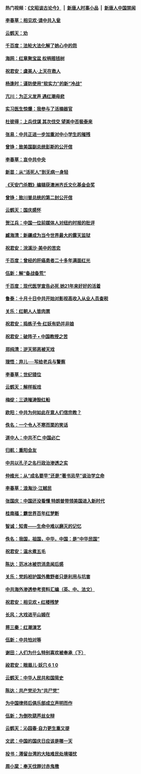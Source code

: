 #### 热门视频：[《文昭谈古论今》](https://github.com/gfw-breaker/wenzhao/blob/master/README.md?t=10151833) &nbsp;|&nbsp; [新唐人时事小品](https://github.com/gfw-breaker/ntdtv-comedy/blob/master/README.md?t=10151833) &nbsp;|&nbsp; [新唐人中国禁闻](https://github.com/gfw-breaker/ntdtv-news/blob/master/README.md?t=10151833)

#### [李春草：相见欢‧请中共入瓮](../pages/nsc993/n10785067.md?t=10151833) 

#### [云鹤天：劝](../pages/nsc993/n10785051.md?t=10151833) 

#### [千百度：法轮大法化解了她心中的怨](../pages/nsc993/n10783905.md?t=10151833) 

#### [海网：红章聚宝盆 权柄摇钱树](../pages/nsc993/n10783866.md?t=10151833) 

#### [祝君安：虞美人‧上天在救人](../pages/nsc993/n10783846.md?t=10151833) 

#### [杨逢时：谨防使用“软实力”的新“冷战”](../pages/nsc993/n10783795.md?t=10151833) 

#### [亢川：为正义发声 遇红潮母悲](../pages/nsc993/n10783768.md?t=10151833) 

#### [实习医生惊爆：我参与了活摘器官](../pages/nsc993/n10782508.md?t=10151833) 

#### [杜彼得：上兵伐谋 其次伐交 望美中否极泰来](../pages/nsc993/n10782571.md?t=10151833) 

#### [张易：中共正进一步加重对中小学生的摧残](../pages/nsc993/n10781866.md?t=10151833) 

#### [曾铮：致美国副总统彭斯的公开信](../pages/nsc993/n10779942.md?t=10151833) 

#### [李春草：哀中共中央](../pages/nsc993/n10778921.md?t=10151833) 

#### [新苗：从“活死人”到无病一身轻](../pages/nsc993/n10778538.md?t=10151833) 

#### [《天安门杀戮》编辑获澳洲齐氏文化基金会奖](../pages/nsc993/n10777219.md?t=10151833) 

#### [曾铮：致川普总统的第二封公开信](../pages/nsc993/n10777329.md?t=10151833) 

#### [云鹤天：国庆感怀](../pages/nsc993/n10775823.md?t=10151833) 

#### [贺江兵：中国一位前媒体人对纽约时报的批评](../pages/nsc993/n10776626.md?t=10151833) 

#### [臧海清：新疆成为当今世界最大的露天监狱](../pages/nsc993/n10775817.md?t=10151833) 

#### [祝君安：浣溪沙‧美中的苦恋](../pages/nsc993/n10775813.md?t=10151833) 

#### [千百度：曾经的肝癌患者二十多年满面红光](../pages/nsc993/n10775728.md?t=10151833) 

#### [伍新：解“备战备荒”](../pages/nsc993/n10773928.md?t=10151833) 

#### [千百度：现代医学宣告必死 她21年来好好的活着](../pages/nsc993/n10773703.md?t=10151833) 

#### [鲁泰：十月十日中共开始对影视高收入从业人员查税](../pages/nsc993/n10773444.md?t=10151833) 

#### [关乐：红朝人人皆肉票](../pages/nsc993/n10773429.md?t=10151833) 

#### [祝君安：捣练子令‧红妖有奶并非娘](../pages/nsc993/n10773412.md?t=10151833) 

#### [祝君安：破阵子 • 中国教授之苦](../pages/nsc993/n10772347.md?t=10151833) 

#### [郑纯清：逆天邪恶被天戏](../pages/nsc993/n10772339.md?t=10151833) 

#### [理悟：弃儿──写给老兵与警察](../pages/nsc993/n10772337.md?t=10151833) 

#### [李春草：世纪错位](../pages/nsc993/n10768198.md?t=10151833) 

#### [云鹤天：解样板戏](../pages/nsc993/n10768193.md?t=10151833) 

#### [梅绽：三退摧涛毁红船](../pages/nsc993/n10768163.md?t=10151833) 

#### [欧阳：中共为何如此在意人们信宗教？](../pages/nsc993/n10768144.md?t=10151833) 

#### [佚名：一个令人不寒而栗的笑话](../pages/nsc993/n10768061.md?t=10151833) 

#### [道中人：中共不亡 中国必亡](../pages/nsc993/n10768017.md?t=10151833) 

#### [归航：重阳会友](../pages/nsc993/n10767544.md?t=10151833) 

#### [中共以孔子之名行政治渗透之实](../pages/nsc993/n10767697.md?t=10151833) 

#### [仲维光：从“成名要早”还是“著书忌早”谈治学立命](../pages/nsc993/n10767650.md?t=10151833) 

#### [李春草：浪淘沙‧江贼民](../pages/nsc993/n10767480.md?t=10151833) 

#### [张国庆：中国还没看懂 特朗普带领美国进入新时代](../pages/nsc993/n10764224.md?t=10151833) 

#### [桂南福：霸世界百年红梦断](../pages/nsc993/n10762380.md?t=10151833) 

#### [智诚：知青——生命中难以磨灭的记忆](../pages/nsc993/n10762372.md?t=10151833) 

#### [佚名：我国，祖国，中华，中国：是“中华民国”](../pages/nsc993/n10762366.md?t=10151833) 

#### [祝君安：温水煮五毛](../pages/nsc993/n10762362.md?t=10151833) 

#### [陈达：范冰冰被罚消息闻后感](../pages/nsc993/n10760142.md?t=10151833) 

#### [关乐：党妈袒护国外撒野者只是利用与坑害](../pages/nsc993/n10760019.md?t=10151833) 

#### [中共海外渗透参考资料汇编（英、中、法文）](../pages/nsc993/n10756055.md?t=10151833) 

#### [祝君安：相见欢  •  红楼残梦](../pages/nsc993/n10757542.md?t=10151833) 

#### [长风：大戏进平山姆在](../pages/nsc993/n10757155.md?t=10151833) 

#### [蒋三秦：红潮演艺](../pages/nsc993/n10756736.md?t=10151833) 

#### [伍新：中共怕对等](../pages/nsc993/n10754812.md?t=10151833) 

#### [谢田：人们为什么特别喜欢被奉承（下）](../pages/nsc993/n10755072.md?t=10151833) 

#### [祋君安：眼眉儿‧妖穴 6 1 0](../pages/nsc993/n10754802.md?t=10151833) 

#### [云鹤天：中华人民共和国简史](../pages/nsc993/n10753546.md?t=10151833) 

#### [陈达：共产党沦为“共尸党”](../pages/nsc993/n10753506.md?t=10151833) 

#### [为中国律师后俱乐部成立声明而作](../pages/nsc993/n10753359.md?t=10151833) 

#### [伍新：为倒吹葫芦丝女辩](../pages/nsc993/n10753300.md?t=10151833) 

#### [云鹤天：沁园春‧自力更生重又提](../pages/nsc993/n10752681.md?t=10151833) 

#### [文武：中国的国庆日应该是哪一天](../pages/nsc993/n10752564.md?t=10151833) 

#### [投书：滞留台湾的大陆难民处境堪忧](../pages/nsc993/n10751122.md?t=10151833) 

#### [周小棠：奉天伐罪讨赤鬼檄](../pages/nsc993/n10749279.md?t=10151833) 

